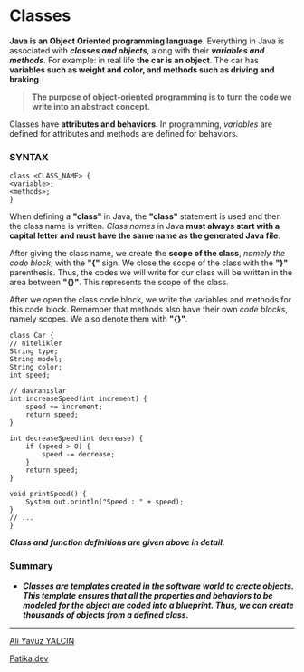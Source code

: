 # **Classes**

**Java is an Object Oriented programming language**. Everything in Java is associated with ***classes and objects***, along with their ***variables and methods***. For example: in real life **the car is an object**. The car has **variables such as weight and color, and methods such as driving and braking**. 

> **The purpose of object-oriented programming is to turn the code we write into an abstract concept.**

Classes have **attributes and behaviors**. In programming, *variables* are defined for attributes and methods are defined for behaviors.

### **SYNTAX**

    class <CLASS_NAME> {
	<variable>;
	<methods>;
    }

When defining a **"class"** in Java, the **"class"** statement is used and then the class name is written. *Class names* in Java **must always start with a capital letter and must have the same name as the generated Java file**.

After giving the class name, we create the **scope of the class**, *namely the code block*, with the **"{"** sign. We close the scope of the class with the **"}"** parenthesis. Thus, the codes we will write for our class will be written in the area between **"{}"**. This represents the scope of the class.

After we open the class code block, we write the variables and methods for this code block. Remember that methods also have their own *code blocks*, namely scopes. We also denote them with **"{}"**.

    class Car {
    // nitelikler
    String type;
    String model;
    String color;
    int speed;

    // davranışlar
    int increaseSpeed(int increment) {
        speed += increment;
        return speed;
    }

    int decreaseSpeed(int decrease) {
        if (speed > 0) {
            speed -= decrease;
        }
        return speed;
    }
    
    void printSpeed() {
        System.out.println("Speed : " + speed);
    }
    // ...
    }

***Class and function definitions are given above in detail.***

### **Summary**
-   ***Classes are templates created in the software world to create objects. This template ensures that all the properties and behaviors to be modeled for the object are coded into a blueprint. Thus, we can create thousands of objects from a defined class.***

---

[Ali Yavuz YALCIN](https://www.linkedin.com/in/ali-yavuz-yalcin/)

[Patika.dev](https://www.patika.dev/tr)